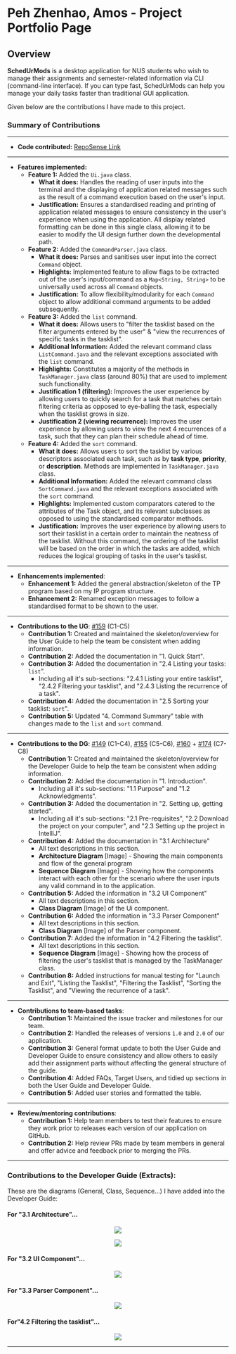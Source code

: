 # Peh Zhenhao, Amos - Project Portfolio Page

## Overview
**SchedUrMods** is a desktop application for NUS students who wish to manage their assignments 
and semester-related information via CLI (command-line interface). If you can type fast, SchedUrMods 
can help you manage your daily tasks faster than traditional GUI application.

Given below are the contributions I have made to this project.

### Summary of Contributions

---

- **Code contributed:** [RepoSense Link](https://nus-cs2113-ay2122s1.github.io/tp-dashboard/?search=apzh&sort=groupTitle&sortWithin=title&timeframe=commit&mergegroup=&groupSelect=groupByRepos&breakdown=true&checkedFileTypes=docs~functional-code~test-code~other&since=2021-09-25&tabOpen=true&tabType=authorship&tabAuthor=APZH&tabRepo=AY2122S1-CS2113T-W13-3%2Ftp%5Bmaster%5D&authorshipIsMergeGroup=false&authorshipFileTypes=docs~functional-code~test-code&authorshipIsBinaryFileTypeChecked=false)

---

- **Features implemented:**
  - **Feature 1:** Added the `Ui.java` class. 
    - **What it does:** Handles the reading of user inputs into the terminal and the displaying of 
    application related messages such as the result of a command execution based on the user's input.
    - **Justification:** Ensures a standardised reading and printing of application related messages to ensure
    consistency in the user's experience when using the application. All display related formatting can be done
    in this single class, allowing it to be easier to modify the UI design further down the developmental path.
  - **Feature 2:** Added the `CommandParser.java` class.
    - **What it does:** Parses and sanitises user input into the correct `Command` object.
    - **Highlights:** Implemented feature to allow flags to be extracted out of the user's input/command as a `Map<String, String>` 
    to be universally used across all `Command` objects. 
    - **Justification:** To allow flexibility/modularity for each `Command` object to allow additional command arguments to be added subsequently.
  - **Feature 3:** Added the `list` command. 
    - **What it does:** Allows users to "filter the tasklist based on the filter arguments entered by the user" & "view the recurrences of specific tasks in the tasklist".
    - **Additional Information:** Added the relevant command class `ListCommand.java` and the relevant exceptions associated with the `list` command.
    - **Highlights:** Constitutes a majority of the methods in `TaskManager.java` class (around 80%) that are used to implement such functionality.
    - **Justification 1 (filtering):** Improves the user experience by allowing users to quickly search for a task that matches certain filtering criteria
    as opposed to eye-balling the task, especially when the tasklist grows in size.
    - **Justification 2 (viewing recurrence):** Improves the user experience by allowing users to view the next 4 recurrences of a task,
    such that they can plan their schedule ahead of time.
  - **Feature 4:** Added the `sort` command. 
    - **What it does:** Allows users to sort the tasklist by various descriptors associated each task, 
    such as by **task type**, **priority**, or **description**. Methods are implemented in `TaskManager.java` class.
    - **Additional Information:** Added the relevant command class `SortCommand.java` and the relevant exceptions associated with the `sort` command.
    - **Highlights:** Implemented custom comparators catered to the attributes of the Task object, and its relevant subclasses as opposed
    to using the standardised comparator methods.
    - **Justification:** Improves the user experience by allowing users to sort their tasklist in a certain order to maintain the
    neatness of the tasklist. Without this command, the ordering of the tasklist will be based on the order in which the tasks are added,
    which reduces the logical grouping of tasks in the user's tasklist.

---

- **Enhancements implemented**:
  - **Enhancement 1:** Added the general abstraction/skeleton of the TP program based on my IP program structure.
  - **Enhancement 2:** Renamed exception messages to follow a standardised format to be shown to the user. 

---

- **Contributions to the UG**: 
[#159](https://github.com/AY2122S1-CS2113T-W13-3/tp/pull/159) (C1-C5)
  - **Contribution 1:** Created and maintained the skeleton/overview for the User Guide to help the team be consistent when adding information.
  - **Contribution 2:** Added the documentation in "1. Quick Start".
  - **Contribution 3:** Added the documentation in "2.4 Listing your tasks: `list`".
    - Including all it's sub-sections: "2.4.1 Listing your entire tasklist", "2.4.2 Filtering your tasklist", and
      "2.4.3 Listing the recurrence of a task".
  - **Contribution 4:** Added the documentation in "2.5 Sorting your tasklist: `sort`".
  - **Contribution 5:** Updated "4. Command Summary" table with changes made to the `list` and `sort` command.

---

- **Contributions to the DG**: 
[#149](https://github.com/AY2122S1-CS2113T-W13-3/tp/pull/149) (C1-C4), 
[#155](https://github.com/AY2122S1-CS2113T-W13-3/tp/pull/155) (C5-C6),
[#160](https://github.com/AY2122S1-CS2113T-W13-3/tp/pull/160) +
[#174](https://github.com/AY2122S1-CS2113T-W13-3/tp/pull/174) (C7-C8)
  - **Contribution 1:** Created and maintained the skeleton/overview for the Developer Guide to help the team be consistent when adding information.
  - **Contribution 2:** Added the documentation in "1. Introduction".
    - Including all it's sub-sections: "1.1 Purpose" and "1.2 Acknowledgments".
  - **Contribution 3:** Added the documentation in "2. Setting up, getting started".
    - Including all it's sub-sections: "2.1 Pre-requisites", "2.2 Download the project on your computer", and "2.3 Setting up the project in IntelliJ".
  - **Contribution 4:** Added the documentation in "3.1 Architecture"
    - All text descriptions in this section.
    -  **Architecture Diagram** [Image] - Showing the main components and flow of the general program
    -  **Sequence Diagram** [Image] - Showing how the components interact with each other for the scenario 
    where the user inputs any valid command in to the application. 
  - **Contribution 5:** Added the information in "3.2 UI Component"
    - All text descriptions in this section.
    - **Class Diagram** [Image] of the Ui component.
  - **Contribution 6:** Added the information in "3.3 Parser Component"
    - All text descriptions in this section.
    - **Class Diagram** [Image] of the Parser component.
  - **Contribution 7:** Added the information in "4.2 Filtering the tasklist".
    - All text descriptions in this section.
    - **Sequence Diagram** [Image] - Showing how the process of filtering the user's tasklist that is managed 
    by the TaskManager class.
  - **Contribution 8:** Added instructions for manual testing for "Launch and Exit", "Listing the Tasklist", "Filtering the Tasklist", "Sorting the Tasklist",
        and "Viewing the recurrence of a task".

---

- **Contributions to team-based tasks**:
  - **Contribution 1:** Maintained the issue tracker and milestones for our team.
  - **Contribution 2:** Handled the releases of versions `1.0` and `2.0` of our application.
  - **Contribution 3:** General format update to both the User Guide and Developer Guide to ensure consistency and allow others to easily
  add their assignment parts without affecting the general structure of the guide.
  - **Contribution 4:** Added FAQs, Target Users, and tidied up sections in both the User Guide and Developer Guide.
  - **Contribution 5:** Added user stories and formatted the table.

---

- **Review/mentoring contributions**:
  - **Contribution 1:** Help team members to test their features to ensure they work prior to releases each version of our application on GitHub.
  - **Contribution 2:** Help review PRs made by team members in general and offer advice and feedback prior to merging the PRs.

---

### Contributions to the Developer Guide (Extracts):

These are the diagrams (General, Class, Sequence...) I have added into the Developer Guide:

#### For "3.1 Architecture"...
<p align="center">
    <img src="../images/AmosUMLDiagrams/Architecture.png">
</p>

<p align="center">
    <img src="../images/AmosUMLDiagrams/SD_ValidInput.png">
</p>

#### For "3.2 UI Component"...
<p align="center">
    <img src="../images/AmosUMLDiagrams/CD_UIComponent.png">
</p>

#### For "3.3 Parser Component"...
<p align="center">
    <img src="../images/AmosUMLDiagrams/CD_ParserComponent.png">
</p>

#### For"4.2 Filtering the tasklist"...
<p align="center">
    <img src="../images/AmosUMLDiagrams/SD_FilteringTasklist.png">
</p>

---
